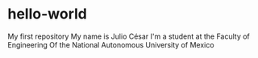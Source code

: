 # hello-world
My first repository
My name is Julio César 
I'm a student at the Faculty of Engineering
Of the National Autonomous University of Mexico
